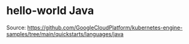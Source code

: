 # hello-world Java

Source: https://github.com/GoogleCloudPlatform/kubernetes-engine-samples/tree/main/quickstarts/languages/java
